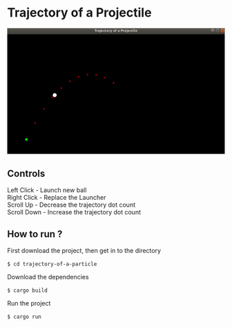 # Trajectory of a Projectile

![](screen-shot.png?raw=true)

## Controls 
Left Click - Launch new ball  
Right Click - Replace the Launcher  
Scroll Up - Decrease the trajectory dot count  
Scroll Down - Increase the trajectory dot count  

## How to run ?
First download the project, then get in to the directory
```
$ cd trajectory-of-a-particle
```
Download the dependencies
```
$ cargo build
```
Run the project
```
$ cargo run
```